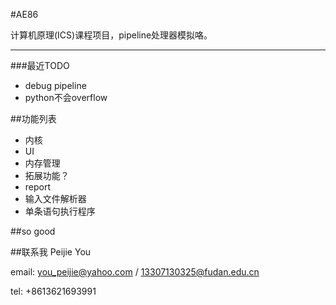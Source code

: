 #AE86

计算机原理(ICS)课程项目，pipeline处理器模拟咯。

---
###最近TODO
-    debug pipeline
-    python不会overflow


##功能列表

-    内核
-    UI
-    内存管理
-    拓展功能？
-    report
-    输入文件解析器
-    单条语句执行程序

##so good

##联系我
Peijie You

email:    you_peijie@yahoo.com / 13307130325@fudan.edu.cn

tel:        +8613621693991
